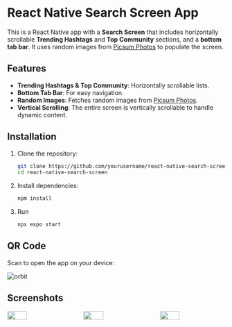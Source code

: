 # React Native Search Screen App

This is a React Native app with a **Search Screen** that includes horizontally scrollable **Trending Hashtags** and **Top Community** sections, and a **bottom tab bar**. It uses random images from [Picsum Photos](https://picsum.photos/) to populate the screen.

## Features

- **Trending Hashtags & Top Community**: Horizontally scrollable lists.
- **Bottom Tab Bar**: For easy navigation.
- **Random Images**: Fetches random images from [Picsum Photos](https://picsum.photos/200).
- **Vertical Scrolling**: The entire screen is vertically scrollable to handle dynamic content.

## Installation

1. Clone the repository:
   ```bash
   git clone https://github.com/yourusername/react-native-search-screen.git
   cd react-native-search-screen
2. Install dependencies:
   ```bash
   npm install
3. Run
   ```bash
   npx expo start
## QR Code
Scan to open the app on your device:

![orbit](https://github.com/user-attachments/assets/e67b4965-6bb9-4d7f-9caa-6fb17912dd8c)


## Screenshots

<div style="display: flex; justify-content: space-between;">
  <img src="https://github.com/user-attachments/assets/af3ce45e-c56f-4b1b-92ed-ae097c1d92a3" width="30%" />
  <img src="https://github.com/user-attachments/assets/466b6fd4-d648-44d4-a853-eb934d74e200" width="30%" />
  <img src="https://github.com/user-attachments/assets/efb36acc-8394-4a84-9186-6354f0fefbe6" width="30%" />
</div>
